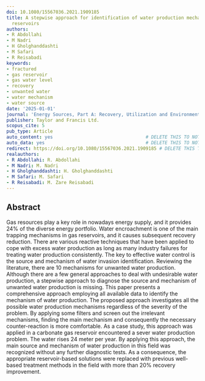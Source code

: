 ```yaml
---
doi: 10.1080/15567036.2021.1909185
title: A stepwise approach for identification of water production mechanisms in gas
  reservoirs
authors:
- R Abdollahi
- M Nadri
- H Gholghanddashti
- M Safari
- R Reisabadi
keywords:
- fractured
- gas reservoir
- gas water level
- recovery
- unwanted water
- water mechanism
- water source
date: '2025-01-01'
journal: 'Energy Sources, Part A: Recovery, Utilization and Environmental Effects'
publisher: Taylor and Francis Ltd.
scopus_cite: 5
pub_type: Article
auto_content: yes                                  # DELETE THIS TO NOT AUTO GENERATE CONTENT
auto_data: yes                                     # DELETE THIS TO NOT AUTO GENERATE METADATA
redirect: https://doi.org/10.1080/15567036.2021.1909185 # DELETE THIS TO NOT REDIRECT
realauthors:
- R Abdollahi: R. Abdollahi
- M Nadri: M. Nadri
- H Gholghanddashti: H. Gholghanddashti
- M Safari: M. Safari
- R Reisabadi: M. Zare Reisabadi
---
```



## Abstract
Gas resources play a key role in nowadays energy supply, and it provides 24% of the diverse energy portfolio. Water encroachment is one of the main trapping mechanisms in gas reservoirs, and it causes subsequent recovery reduction. There are various reactive techniques that have been applied to cope with excess water production as long as many industry failures for treating water production consistently. The key to effective water control is the source and mechanism of water invasion identification. Reviewing the literature, there are 10 mechanisms for unwanted water production. Although there are a few general approaches to deal with undesirable water production, a stepwise approach to diagnose the source and mechanism of unwanted water production is missing. This paper presents a comprehensive approach employing all available data to identify the mechanism of water production. The proposed approach investigates all the possible water production mechanisms regardless of the severity of the problem. By applying some filters and screen out the irrelevant mechanisms, finding the main mechanism and consequently the necessary counter-reaction is more comfortable. As a case study, this approach was applied in a carbonate gas reservoir encountered a sever water production problem. The water rises 24 meter per year. By applying this approach, the main source and mechanism of water production in this field was recognized without any further diagnostic tests. As a consequence, the appropriate reservoir-based solutions were replaced with previous well-based treatment methods in the field with more than 20% recovery improvement.
